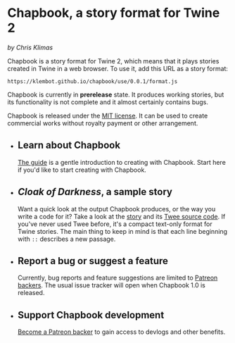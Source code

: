 # Chapbook, a story format for Twine 2

_by Chris Klimas_

Chapbook is a story format for Twine 2, which means that it plays stories created in Twine in a web browser. To use it, add this URL as a story format:

`https://klembot.github.io/chapbook/use/0.0.1/format.js`

Chapbook is currently in **prerelease** state. It produces working stories, but its functionality is not complete and it almost certainly contains bugs.

Chapbook is released under the [MIT license](https://en.wikipedia.org/wiki/MIT_License). It can be used to create commercial works without royalty payment or other arrangement.

-   ## Learn about Chapbook

    [The guide](guide/) is a gentle introduction to creating with Chapbook. Start here if you'd like to start creating with Chapbook.

-   ## _Cloak of Darkness_, a sample story 
    Want a quick look at the output Chapbook produces, or the way you write a code for it? Take a look at the [story](examples/cloak-of-darkness.html) and its [Twee source code](examples/cloak-of-darkness.txt). If you've never used Twee before, it's a compact text-only format for Twine stories. The main thing to keep in mind is that each line beginning with `::` describes a new passage.

-   ## Report a bug or suggest a feature
    Currently, bug reports and feature suggestions are limited to [Patreon backers](https://patreon.com/klembot). The usual issue tracker will open when Chapbook 1.0 is released.

-	## Support Chapbook development
	[Become a Patreon backer](https://patreon.com/klembot) to gain access to devlogs and other benefits.

